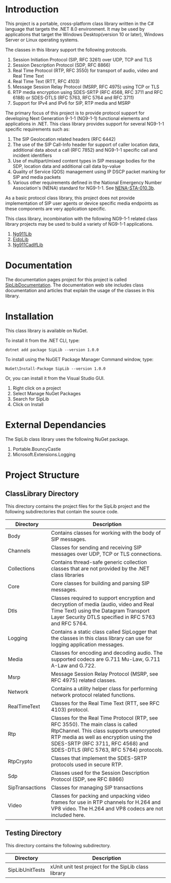 # Introduction
This project is a portable, cross-platform class library written in the C# language that targets the .NET 8.0 environment. It may be used by applications that target the Windows Desktop(version 10 or later), Windows Server or Linux operating systems.

The classes in this library support the following protocols.
1. Session Initiation Protocol (SIP, RFC 3261) over UDP, TCP and TLS
2. Session Description Protocol (SDP, RFC 8866)
3. Real Time Protocol (RTP, RFC 3550) for transport of audio, video and Real Time Text
4. Real Time Text (RTT, RFC 4103)
5. Message Session Relay Protocol (MSRP, RFC 4975) using TCP or TLS
6. RTP media encryption using SDES-SRTP (RFC 4568, RFC 3711 and RFC 6188) or SDES-DTLS (RFC 5763, RFC 5764 and RFC 3711)
7. Support for IPv4 and IPv6 for SIP, RTP media and MSRP

The primary focus of this project is to provide protocol support for developing Next Generation 9-1-1 (NG9-1-1) functional elements and applications in .NET. This class library provides support for several NG9-1-1 specific requirements such as:
1. The SIP Geolocation related headers (RFC 6442)
2. The use of the SIP Call-Info header for support of caller location data, additional data about a call (RFC 7852) and NG9-1-1 specific call and incident identifiers
3. Use of multipart/mixed content types in SIP message bodies for the SDP, location data and additional call data by-value
4. Quality of Service (QOS) management using IP DSCP packet marking for SIP and media packets
5. Various other requirements defined in the National Emergency Number Association's (NENA) standard for NG9-1-1. See [NENA-STA-010.3b](https://cdn.ymaws.com/www.nena.org/resource/resmgr/standards/nena-sta-010.3b-2021_i3_stan.pdf).

As a basic protocol class library, this project does not provide implementation of SIP user agents or device specific media endpoints as these components are very application specific.

This class library, incombination with the following NG9-1-1 related class library projects may be used to build a variety of NG9-1-1 applications.
1. [Ng911Lib](https://github.com/PhrSite/Ng911Lib)
2. [EidoLib](https://github.com/PhrSite/EidoLib)
3. [Ng911CadIfLib](https://github.com/PhrSite/Ng911CadIfLib)

# Documentation
The documentation pages project for this project is called [SipLibDocumentation](https://phrsite.github.io/SipLibDocumentation). The documentation web site includes class documentation and articles that explain the usage of the classes in this library.

# Installation
This class library is available on NuGet.

To install it from the .NET CLI, type:

```
dotnet add package SipLib --version 1.0.0
```

To install using the NuGET Package Manager Command window, type:

```
NuGet\Install-Package SipLib --version 1.0.0
```
Or, you can install it from the Visual Studio GUI.

1. Right click on a project
2. Select Manage NuGet Packages
3. Search for SipLib
4. Click on Install

# External Dependancies
The SipLib class library uses the following NuGet package.
1. Portable.BouncyCastle
2. Microsoft.Extensions.Logging

# Project Structure

## ClassLibrary Directory
This directory contains the project files for the SipLib project and the following subdirectories that contain the source code.

| Directory | Description |
|--------|--------|
| Body | Contains classes for working with the body of SIP messages. |
| Channels | Classes for sending and receiving SIP messages over UDP, TCP or TLS connections. |
| Collections | Contains thread-safe generic collection classes that are not provided by the .NET class libraries |
| Core | Core classes for building and parsing SIP messages. |
| Dtls | Classes required to support encryption and decryption of media (audio, video and Real Time Text) using the Datagram Transport Layer Security  DTLS specified in RFC 5763 and RFC 5764. |
| Logging | Contains a static class called SipLogger that the classes in this class library can use for logging application messages. |
| Media | Classes for encoding and decoding audio. The supported codecs are G.711 Mu-Law, G.711 A-Law and G.722. |
| Msrp | Message Session Relay Protocol (MSRP, see RFC 4975) related classes. |
| Network | Contains a utility helper class for performing network protocol related functions. |
| RealTimeText | Classes for the Real Time Text (RTT, see RFC 4103) protocol. |
| Rtp | Classes for the Real Time Protocol (RTP, see RFC 3550). The main class is called RtpChannel. This class supports unencrypted RTP media as well as encryption using the SDES-SRTP (RFC 3711, RFC 4568) and SDES-DTLS (RFC 5763, RFC 5764) protocols. |
| RtpCrypto | Classes that implement the SDES-SRTP protocols used in secure RTP. |
| Sdp | Classes used for the Session Description Protocol (SDP, see RFC 8866) |
| SipTransactions | Classes for managing SIP transactions |
| Video | Classes for packing and unpacking video frames for use in RTP channels for H.264 and VP8 video. The H.264 and VP8 codecs are not included here. |

## Testing Directory
This directory contains the following subdirectory.

| Directory | Description |
|--------|--------|
| SipLibUnitTests | xUnit unit test project for the SipLib class library |

